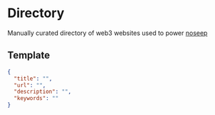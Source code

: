 # Directory

Manually curated directory of web3 websites used to power [noseep](https://noseep.com)

## Template

```json
{
  "title": "",
  "url": "",
  "description": "",
  "keywords": ""
}
```
